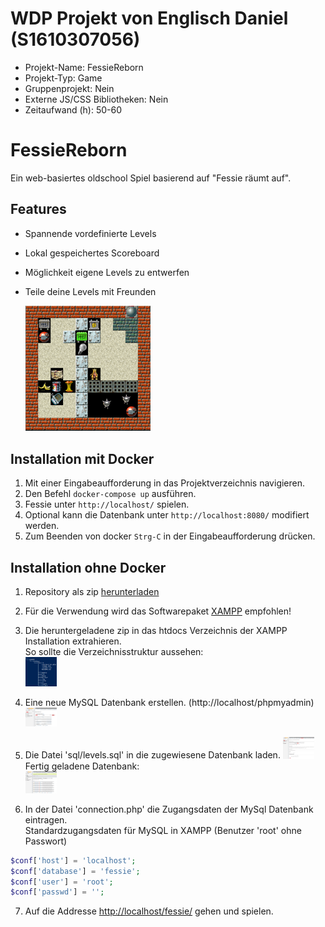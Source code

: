 # WDP Projekt von Englisch Daniel (S1610307056)

* Projekt-Name: FessieReborn
* Projekt-Typ: Game
* Gruppenprojekt: Nein
* Externe JS/CSS Bibliotheken: Nein
* Zeitaufwand (h): 50-60

# FessieReborn
Ein web-basiertes oldschool Spiel basierend auf "Fessie räumt auf".  

## Features
* Spannende vordefinierte Levels
* Lokal gespeichertes Scoreboard
* Möglichkeit eigene Levels zu entwerfen
* Teile deine Levels mit Freunden
  
    <img src="https://github.com/DanielEnglisch/FessieReborn/blob/master/docs/screenshot.png"  style="width: 200px;"/>

## Installation mit Docker

1. Mit einer Eingabeaufforderung in das Projektverzeichnis navigieren.
2. Den Befehl `docker-compose up` ausführen.
3. Fessie unter `http://localhost/` spielen.
4. Optional kann die Datenbank unter `http://localhost:8080/` modifiert werden.
5. Zum Beenden von docker `Strg-C` in der Eingabeaufforderung drücken.
	
## Installation ohne Docker
1. Repository als zip <a href="https://github.com/DanielEnglisch/FessieReborn/archive/master.zip">herunterladen</a>
2. Für die Verwendung wird das Softwarepaket <a href="https://www.apachefriends.org/de/index.html">XAMPP</a> empfohlen!
3. Die heruntergeladene zip in das htdocs Verzeichnis der XAMPP Installation extrahieren.  
    So sollte die Verzeichnisstruktur aussehen:  
    <img src="https://github.com/DanielEnglisch/FessieReborn/blob/master/docs/path.png"  style="width: 50px;"/>
4. Eine neue MySQL Datenbank erstellen. (http://localhost/phpmyadmin)
     <img src="https://github.com/DanielEnglisch/FessieReborn/blob/master/docs/createDB.png"  style="width: 50px;"/>
5. Die Datei 'sql/levels.sql' in die zugewiesene Datenbank laden.
    <img src="https://github.com/DanielEnglisch/FessieReborn/blob/master/docs/importLevels.png"  style="width: 50px;"/>  
     Fertig geladene Datenbank:  
    <img src="https://github.com/DanielEnglisch/FessieReborn/blob/master/docs/levels.png"  style="width: 50px;"/>
 
6. In der Datei 'connection.php' die Zugangsdaten der MySql Datenbank eintragen.  
Standardzugangsdaten für MySQL in XAMPP (Benutzer 'root' ohne Passwort)

```php
$conf['host'] = 'localhost';
$conf['database'] = 'fessie';
$conf['user'] = 'root';
$conf['passwd'] = '';
```

7. Auf die Addresse <a href="http://localhost/fessie/">http://localhost/fessie/</a> gehen und spielen.
